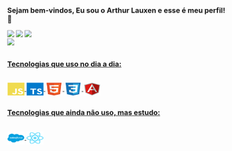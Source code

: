 ### Sejam bem-vindos, Eu sou o Arthur Lauxen e esse é meu perfil!👋
  <div>
    <a href="https://www.instagram.com/arthur_lauxen/" target="_blank"><img src="https://img.shields.io/badge/-Instagram-%23E4405F?style=for-the-badge&logo=instagram&logoColor=white" target="_blank"></a>
    <a href = "mailto:arthurlauxen33@gmail.com"><img src="https://img.shields.io/badge/-Gmail-%23333?style=for-the-badge&logo=gmail&logoColor=white" target="_blank"></a>
    <a href="https://www.linkedin.com/in/arthur-lauxen-677178219/" target="_blank"><img src="https://img.shields.io/badge/-LinkedIn-%230077B5?style=for-the-badge&logo=linkedin&logoColor=white" target="_blank"></a> 
  <div/>
  

  
<div>
  <a href="https://github.com/ArthurLauxen">
  <img height="180em" src="https://github-readme-stats.vercel.app/api?username=ArthurLauxen&show_icons=true&theme=dark&include_all_commits=true&count_private=true"/>
 </div>
  
  ##
 ### Tecnologias que uso no dia a dia:
  <div style="display: inline_block"><br>
  <img align="center" alt="Arthur-Js" height="30" width="40" src="https://raw.githubusercontent.com/devicons/devicon/master/icons/javascript/javascript-plain.svg">
  <img align="center" alt="Arthur-Ts" height="30" width="40" src="https://raw.githubusercontent.com/devicons/devicon/master/icons/typescript/typescript-plain.svg">
  
  <img align="center" alt="Arthur-HTML" height="30" width="40" src="https://raw.githubusercontent.com/devicons/devicon/master/icons/html5/html5-original.svg">
  <img align="center" alt="Arthur-CSS" height="30" width="40" src="https://raw.githubusercontent.com/devicons/devicon/master/icons/css3/css3-original.svg">
  <img align="center" alt="Arthur-Angular" height="30" width="40" src="https://raw.githubusercontent.com/devicons/devicon/master/icons/angularjs/angularjs-original.svg">
  
 </div>
  
  ##
 ### Tecnologias que ainda não uso, mas estudo:
  <div style="display: inline_block"><br>
    <img align="center" alt="Arthur-Salesforce" height="30" width="40" src="https://raw.githubusercontent.com/devicons/devicon/master/icons/salesforce/salesforce-original.svg">
    <img align="center" alt="Arthur-React" height="30" width="40" src="https://raw.githubusercontent.com/devicons/devicon/master/icons/react/react-original.svg">
 </div>
    
    
